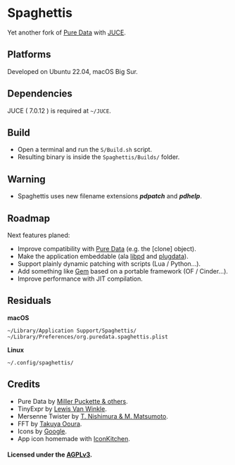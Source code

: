 
# Spaghettis

Yet another fork of [Pure Data](http://msp.ucsd.edu/) with [JUCE](https://github.com/juce-framework/JUCE).

## Platforms

Developed on Ubuntu 22.04, macOS Big Sur.
        
## Dependencies

JUCE ( 7.0.12 ) is required at `~/JUCE`.

## Build

- Open a terminal and run the `S/Build.sh` script.
- Resulting binary is inside the `Spaghettis/Builds/` folder.

## Warning

- Spaghettis uses new filename extensions ***pdpatch*** and ***pdhelp***.

## Roadmap

Next features planed:

- Improve compatibility with [Pure Data](http://msp.ucsd.edu/) (e.g. the [clone] object).
- Make the application embeddable (ala [libpd](https://github.com/libpd/libpd) and [plugdata](https://github.com/plugdata-team/plugdata)).
- Support plainly dynamic patching with scripts (Lua / Python...).
- Add something like [Gem](https://gem.iem.at/) based on a portable framework (OF / Cinder...).
- Improve performance with JIT compilation.

## Residuals

**macOS**

    ~/Library/Application Support/Spaghettis/
    ~/Library/Preferences/org.puredata.spaghettis.plist

**Linux**

    ~/.config/spaghettis/
    
## Credits

- Pure Data by [Miller Puckette & others](http://msp.ucsd.edu/Software/pd-README.txt).
- TinyExpr by [Lewis Van Winkle](https://github.com/codeplea/tinyexpr).
- Mersenne Twister by [T. Nishimura & M. Matsumoto](http://www.math.sci.hiroshima-u.ac.jp/~m-mat).
- FFT by [Takuya Ooura](http://www.kurims.kyoto-u.ac.jp/~ooura/fft.html).
- Icons by [Google](https://github.com/google/material-design-icons).
- App icon homemade with [IconKitchen](https://icon.kitchen).

#### Licensed  under the [AGPLv3](https://www.gnu.org/licenses/agpl-3.0.en.html).

